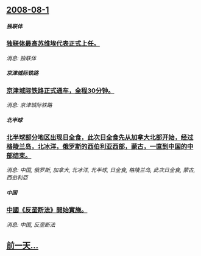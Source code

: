 ## [2008-08-1](/news/2008/08/1/index.md)

##### 独联体
### [ 独联体最高苏维埃代表正式上任。](/news/2008/08/1/独联体最高苏维埃代表正式上任.md)
_消息: 独联体_

##### 京津城际铁路
### [ 京津城际铁路正式通车，全程30分钟。](/news/2008/08/1/京津城际铁路正式通车-全程30分钟.md)
_消息: 京津城际铁路_

##### 北半球
### [ 北半球部分地区出现日全食，此次日全食先从加拿大北部开始，经过格陵兰岛，北冰洋，俄罗斯的西伯利亚西部，蒙古，一直到中国的中部结束。](/news/2008/08/1/北半球部分地区出现日全食-此次日全食先从加拿大北部开始-经过格陵兰岛-北冰洋-俄罗斯的西伯利亚西部-蒙古-一直到中国的.md)
_消息: 中国, 俄罗斯, 加拿大, 北冰洋, 北半球, 日全食, 格陵兰岛, 此次日全食, 蒙古, 西伯利亞_

##### 中国
### [ 中國《反垄断法》開始實施。](/news/2008/08/1/中國-反垄断法-開始實施.md)
_消息: 中国, 反垄断法_

## [前一天...](/news/2008/07/31/index.md)

